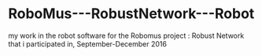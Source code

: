 # RoboMus---RobustNetwork---Robot
my work in the robot software for the Robomus project : Robust Network that i participated in, September-December 2016
